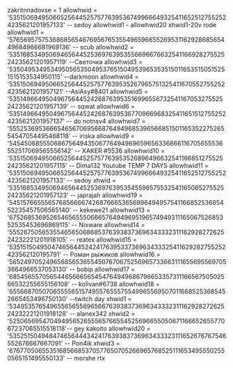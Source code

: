 zakritnnadovse = 1
allowhwid = '5351506949506652564452575776395367499666493254116525127552524235621201957133' -- sedoy allowhwid1 - allowhwid20 xhwid1-20v rode
allowhwid1 = '5765695757536868565467695676535549659665526953116292868565449684966681969136' -- scub
allowhwid2 = '5351685349506946564452536976395355669667663254116692827552524235621201957119' --Светочка
allowhwid3 = '5350495349534950565350495376515049539653535150116535150515251515153534950115' --darkmoon
allowhwid4 = '5351506949506652564452575776395352679657513254116705527552524235621201957121' --AsiAsy#8401
allowhwid5 = '5351496649504967564452426876395351699655673254116705327552524235621201957139' -- sqwat
allowhwid6 = '5351496649504967564452426876395367709669683254116515127552524235621201957137' -- do notnsv4
allowhwid7 = '5552536953666546567069566876494968539656685150116535227526554547054495468118' -- iriska
allowhwid9 = '5454506855506867564943506776494969659656336866116705655536552517069565556142' --  XAKER #5536
allowhwid10 = '5351506949506652564452575776395352689649663254116685127552524235621201957115' -- Dima132 Youtube TEMP 7 DAYS
allowhwid11 = '5351506949506652564452575776395367499666493254116525127552524235621201957133' -- sedoy
xhwid = '5351685349506946564452536976395354559657553254116506527552524235621201957123' -- japrajah
allowhwid19 = '5451576655565768566667426876665365699649495754116685253685452235457506565140' -- kekewe21
allowhwid13 = '6752685369526546565550666576494969519657494931116506752685352535453696869115' -- Nixware
allowhwid14 = '5552675056535546565068685376393837369634333231116292827262524232221201918105' -- reatex
allowhwid15 = '535151504950474656445242417639533736963433325411629282755252423562120195791' -- Роман рыжиков
allowhwid16 = '5652497052496568565365545076706752569657336631116556955697053664966537053130' -- bobip
allowhwid17 = '6854565570565446566656545476494968679665335731116656750502566532255655156108' -- kolivan#6738
allowhwid18 = '6556687050706555565157495576555755499655695070116685253685452665453496750130' --twitch day
xhwid1 = '5349535765496556565569656676393837369634333231116292827262524232221201918128' -- alanex342
xhwid2 = '5250656954704949565265556576655452569665505067116665265577067237065515518118'-- gey kakoito
allowhwid20 = '535251504948474656444342417639383736963433323111652676767546552676667667091'  -- Pon4ik
xhwid3 = '6767705065535168566853705776507052669657685251116534955502550565151495550133' -- morshe rtx


